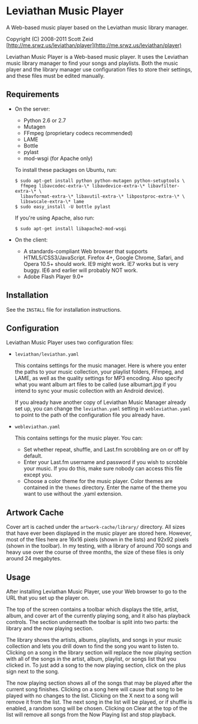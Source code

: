 Leviathan Music Player
======================

A Web-based music player based on the Leviathan music library manager.

Copyright (C) 2008-2011 Scott Zeid  
[http://me.srwz.us/leviathan/player](http://me.srwz.us/leviathan/player)

Leviathan Music Player is a Web-based music player.  It uses the Leviathan
music library manager to find your songs and playlists.  Both the music player
and the library manager use configuration files to store their settings, and
these files must be edited manually.

Requirements
------------
 *  On the server:
     * Python 2.6 or 2.7
     * Mutagen
     * FFmpeg (proprietary codecs recommended)
     * LAME
     * Bottle
     * pylast
     * mod-wsgi (for Apache only)
    
    To install these packages on Ubuntu, run:
    
        $ sudo apt-get install python python-mutagen python-setuptools \
          ffmpeg libavcodec-extra-\* libavdevice-extra-\* libavfilter-extra-\* \
          libavformat-extra-\* libavutil-extra-\* libpostproc-extra-\* \
          libswscale-extra-\* lame
        $ sudo easy_install -U bottle pylast
    
    If you're using Apache, also run:
    
        $ sudo apt-get install libapache2-mod-wsgi
    
 *  On the client:
      * A standards-compliant Web browser that supports HTML5/CSS3/JavaScript.
        Firefox 4+, Google Chrome, Safari, and Opera 10.5+ should work.  IE9
        might work.  IE7 works but is very buggy.  IE6 and earlier will
        probably NOT work.
      * Adobe Flash Player 9.0+

Installation
------------
See the `INSTALL` file for installation instructions.

Configuration
-------------
Leviathan Music Player uses two configuration files:

 * `leviathan/leviathan.yaml`
   
   This contains settings for the music manager.  Here is where you enter the
   paths to your music collection, your playlist folders, FFmpeg, and LAME,
   as well as the quality settings for MP3 encoding.  Also specify what you
   want album art files to be called (use albumart.jpg if you intend to sync
   your music collection with an Android device).
   
   If you already have another copy of Leviathan Music Manager already set up,
   you can change the `leviathan.yaml` setting in `webleviathan.yaml` to point to
   the path of the configuration file you already have.
   
 * `webleviathan.yaml`
   
   This contains settings for the music player.  You can:
   
   * Set whether repeat, shuffle, and Last.fm scrobbling are on or off by
     default.
   * Enter your Last.fm username and password if you wish to scrobble your
     music.  If you do this, make sure nobody can access this file except you.
   * Choose a color theme for the music player.  Color themes are contained
     in the `themes` directory.  Enter the name of the theme you want to use
     without the .yaml extension.

Artwork Cache
-------------
Cover art is cached under the `artwork-cache/library/` directory.  All sizes
that have ever been displayed in the music player are stored here.  However,
most of the files here are 16x16 pixels (shown in the lists) and 92x92 pixels
(shown in the toolbar).  In my testing, with a library of around 700 songs and
heavy use over the course of three months, the size of these files is only
around 24 megabytes.

Usage
-----
After installing Leviathan Music Player, use your Web browser to go to the URL
that you set up the player on.

The top of the screen contains a toolbar which displays the title, artist,
album, and cover art of the currently playing song, and it also has playback
controls.  The section underneath the toolbar is split into two parts:  the
library and the now playing section.

The library shows the artists, albums, playlists, and songs in your music
collection and lets you drill down to find the song you want to listen to.
Clicking on a song in the library section will replace the now playing section
with all of the songs in the artist, album, playlist, or songs list that you
clicked in.  To just add a song to the now playing section, click on the plus
sign next to the song.

The now playing section shows all of the songs that may be played after the
current song finishes.  Clicking on a song here will cause that song to be
played with no changes to the list.  Clicking on the X next to a song will
remove it from the list.  The next song in the list will be played, or if
shuffle is enabled, a random song will be chosen.  Clicking on Clear at the
top of the list will remove all songs from the Now Playing list and stop
playback.
